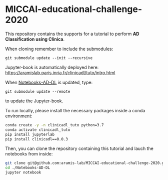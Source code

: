 # MICCAI-educational-challenge-2020

This repository contains the supports for a tutorial to perform **AD
Classification using Clinica**.

When cloning remember to include the submodules:
```
git submodule update --init --recursive
```

Jupyter-book is automatically deployed here:
https://aramislab.paris.inria.fr/clinicadl/tuto/intro.html


When [Notebooks-AD-DL](https://github.com/aramis-lab/Notebooks-AD-DL) is
updated, type:
```
git submodule update --remote
```
to update the Jupyter-book.

To run locally, please install the necessary packages inside a conda environment:

```bash
conda create -y -n clinicadl_tuto python=3.7
conda activate clinicadl_tuto
pip install jupyterlab
pip install clinicadl==0.0.3
```

Then, you can clone the repository containing this tutorial and lauch the
notebooks from inside:

```bash 
git clone git@github.com:aramis-lab/MICCAI-educational-challenge-2020.git
cd ./Notebooks-AD-DL
jupyter notebook
```
